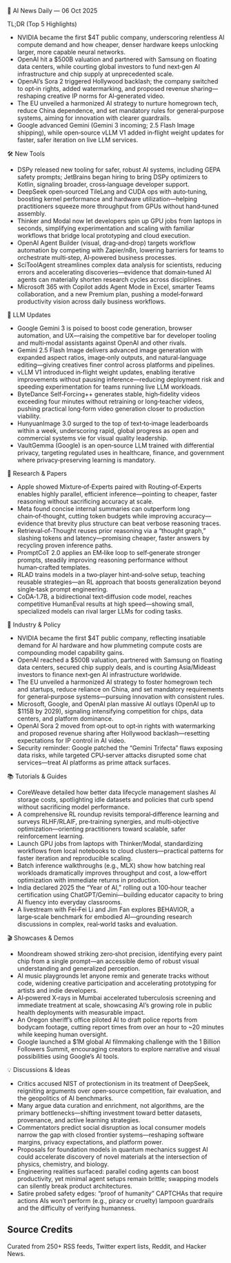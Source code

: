 📰 AI News Daily — 06 Oct 2025

TL;DR (Top 5 Highlights)
- NVIDIA became the first $4T public company, underscoring relentless AI compute demand and how cheaper, denser hardware keeps unlocking larger, more capable neural networks.
- OpenAI hit a $500B valuation and partnered with Samsung on floating data centers, while courting global investors to fund next‑gen AI infrastructure and chip supply at unprecedented scale.
- OpenAI’s Sora 2 triggered Hollywood backlash; the company switched to opt‑in rights, added watermarking, and proposed revenue sharing—reshaping creative IP norms for AI‑generated video.
- The EU unveiled a harmonized AI strategy to nurture homegrown tech, reduce China dependence, and set mandatory rules for general‑purpose systems, aiming for innovation with clearer guardrails.
- Google advanced Gemini (Gemini 3 incoming; 2.5 Flash Image shipping), while open‑source vLLM V1 added in‑flight weight updates for faster, safer iteration on live LLM services.

🛠️ New Tools
- DSPy released new tooling for safer, robust AI systems, including GEPA safety prompts; JetBrains began hiring to bring DSPy optimizers to Kotlin, signaling broader, cross‑language developer support.
- DeepSeek open‑sourced TileLang and CUDA ops with auto‑tuning, boosting kernel performance and hardware utilization—helping practitioners squeeze more throughput from GPUs without hand‑tuned assembly.
- Thinker and Modal now let developers spin up GPU jobs from laptops in seconds, simplifying experimentation and scaling with familiar workflows that bridge local prototyping and cloud execution.
- OpenAI Agent Builder (visual, drag‑and‑drop) targets workflow automation by competing with Zapier/n8n, lowering barriers for teams to orchestrate multi‑step, AI‑powered business processes.
- SciToolAgent streamlines complex data analysis for scientists, reducing errors and accelerating discoveries—evidence that domain‑tuned AI agents can materially shorten research cycles across disciplines.
- Microsoft 365 with Copilot adds Agent Mode in Excel, smarter Teams collaboration, and a new Premium plan, pushing a model‑forward productivity vision across daily business workflows.

🤖 LLM Updates
- Google Gemini 3 is poised to boost code generation, browser automation, and UX—raising the competitive bar for developer tooling and multi‑modal assistants against OpenAI and other rivals.
- Gemini 2.5 Flash Image delivers advanced image generation with expanded aspect ratios, image‑only outputs, and natural‑language editing—giving creatives finer control across platforms and pipelines.
- vLLM V1 introduced in‑flight weight updates, enabling iterative improvements without pausing inference—reducing deployment risk and speeding experimentation for teams running live LLM workloads.
- ByteDance Self‑Forcing++ generates stable, high‑fidelity videos exceeding four minutes without retraining or long‑teacher videos, pushing practical long‑form video generation closer to production viability.
- HunyuanImage 3.0 surged to the top of text‑to‑image leaderboards within a week, underscoring rapid, global progress as open and commercial systems vie for visual quality leadership.
- VaultGemma (Google) is an open‑source LLM trained with differential privacy, targeting regulated uses in healthcare, finance, and government where privacy‑preserving learning is mandatory.

📑 Research & Papers
- Apple showed Mixture‑of‑Experts paired with Routing‑of‑Experts enables highly parallel, efficient inference—pointing to cheaper, faster reasoning without sacrificing accuracy at scale.
- Meta found concise internal summaries can outperform long chain‑of‑thought, cutting token budgets while improving accuracy—evidence that brevity plus structure can beat verbose reasoning traces.
- Retrieval‑of‑Thought reuses prior reasoning via a “thought graph,” slashing tokens and latency—promising cheaper, faster answers by recycling proven inference paths.
- PromptCoT 2.0 applies an EM‑like loop to self‑generate stronger prompts, steadily improving reasoning performance without human‑crafted templates.
- RLAD trains models in a two‑player hint‑and‑solve setup, teaching reusable strategies—an RL approach that boosts generalization beyond single‑task prompt engineering.
- CoDA‑1.7B, a bidirectional text‑diffusion code model, reaches competitive HumanEval results at high speed—showing small, specialized models can rival larger LLMs for coding tasks.

🏢 Industry & Policy
- NVIDIA became the first $4T public company, reflecting insatiable demand for AI hardware and how plummeting compute costs are compounding model capability gains.
- OpenAI reached a $500B valuation, partnered with Samsung on floating data centers, secured chip supply deals, and is courting Asia/Mideast investors to finance next‑gen AI infrastructure worldwide.
- The EU unveiled a harmonized AI strategy to foster homegrown tech and startups, reduce reliance on China, and set mandatory requirements for general‑purpose systems—pursuing innovation with consistent rules.
- Microsoft, Google, and OpenAI plan massive AI outlays (OpenAI up to $115B by 2029), signaling intensifying competition for chips, data centers, and platform dominance.
- OpenAI Sora 2 moved from opt‑out to opt‑in rights with watermarking and proposed revenue sharing after Hollywood backlash—resetting expectations for IP control in AI video.
- Security reminder: Google patched the “Gemini Trifecta” flaws exposing data risks, while targeted CPU‑server attacks disrupted some chat services—treat AI platforms as prime attack surfaces.

📚 Tutorials & Guides
- CoreWeave detailed how better data lifecycle management slashes AI storage costs, spotlighting idle datasets and policies that curb spend without sacrificing model performance.
- A comprehensive RL roundup revisits temporal‑difference learning and surveys RLHF/RLAIF, pre‑training synergies, and multi‑objective optimization—orienting practitioners toward scalable, safer reinforcement learning.
- Launch GPU jobs from laptops with Thinker/Modal, standardizing workflows from local notebooks to cloud clusters—practical patterns for faster iteration and reproducible scaling.
- Batch inference walkthroughs (e.g., MLX) show how batching real workloads dramatically improves throughput and cost, a low‑effort optimization with immediate returns in production.
- India declared 2025 the “Year of AI,” rolling out a 100‑hour teacher certification using ChatGPT/Gemini—building educator capacity to bring AI fluency into everyday classrooms.
- A livestream with Fei‑Fei Li and Jim Fan explores BEHAVIOR, a large‑scale benchmark for embodied AI—grounding research discussions in complex, real‑world tasks and evaluation.

🎬 Showcases & Demos
- Moondream showed striking zero‑shot precision, identifying every paint chip from a single prompt—an accessible demo of robust visual understanding and generalized perception.
- AI music playgrounds let anyone remix and generate tracks without code, widening creative participation and accelerating prototyping for artists and indie developers.
- AI‑powered X‑rays in Mumbai accelerated tuberculosis screening and immediate treatment at scale, showcasing AI’s growing role in public health deployments with measurable impact.
- An Oregon sheriff’s office piloted AI to draft police reports from bodycam footage, cutting report times from over an hour to ~20 minutes while keeping human oversight.
- Google launched a $1M global AI filmmaking challenge with the 1 Billion Followers Summit, encouraging creators to explore narrative and visual possibilities using Google’s AI tools.

💡 Discussions & Ideas
- Critics accused NIST of protectionism in its treatment of DeepSeek, reigniting arguments over open‑source competition, fair evaluation, and the geopolitics of AI benchmarks.
- Many argue data curation and enrichment, not algorithms, are the primary bottlenecks—shifting investment toward better datasets, provenance, and active learning strategies.
- Commentators predict social disruption as local consumer models narrow the gap with closed frontier systems—reshaping software margins, privacy expectations, and platform power.
- Proposals for foundation models in quantum mechanics suggest AI could accelerate discovery of novel materials at the intersection of physics, chemistry, and biology.
- Engineering realities surfaced: parallel coding agents can boost productivity, yet minimal agent setups remain brittle; swapping models can silently break product architectures.
- Satire probed safety edges: “proof of humanity” CAPTCHAs that require actions AIs won’t perform (e.g., piracy or cruelty) lampoon guardrails and the difficulty of verifying humanness.

## Source Credits  
Curated from 250+ RSS feeds, Twitter expert lists, Reddit, and Hacker News.